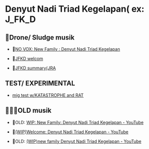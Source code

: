 # Denyut Nadi Triad Kegelapan( ex: J_FK_D

## 🎂Drone/ Sludge musik

- 🎂[NO VOX: New Family : Denyut Nadi Triad Kegelapan](https://www.youtube.com/watch?v=oAKIh7lGCe8)

- 🎂[JFKD welcom](https://www.youtube.com/watch?v=Kj45VaMjp18)

- 🎂[JFKD summary(JRA ](https://www.youtube.com/watch?v=aPjxQ6V5uxE)

## TEST/ EXPERIMENTAL

- [ mig test w/KATASTROPHE and RAT](https://www.youtube.com/watch?v=fOS5mMmkX0Y)

## 👩‍👧‍👧OLD musik

- 🦄OLD: [WIP: New Family: Denyut Nadi Triad Kegelapan - YouTube](https://www.youtube.com/watch?v=4J0OYXQ1Llc)

- 🥰[(WIP)Welcome: Denyut Nadi Triad Kegelapan - YouTube](https://www.youtube.com/watch?v=R9Vi2XLLjcs)

- 🐼OLD: [(WIP)new family Denyut Nadi Triad Kegelapan - YouTube](https://www.youtube.com/watch?v=e38sreT25fc)


<!---
tokyohackersx/tokyohackersx is a ✨ special ✨ repository because its `README.md` (this file) appears on your GitHub profile.
You can click the Preview link to take a look at your changes.
--->

